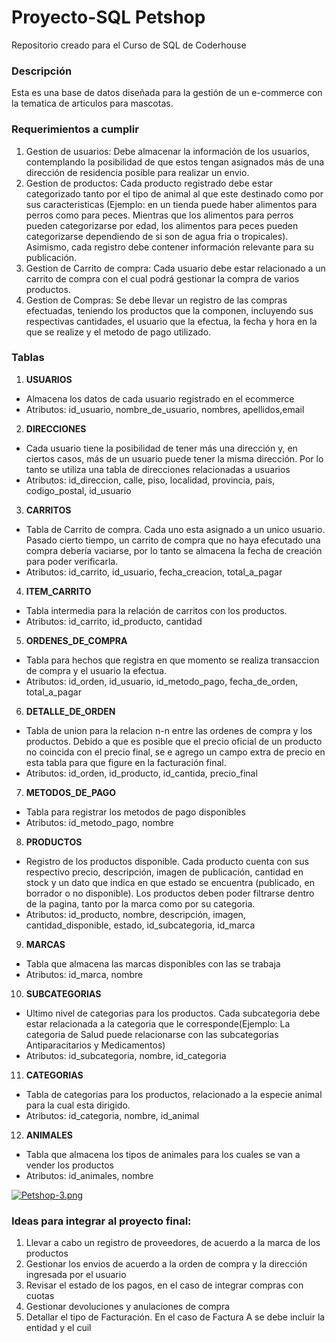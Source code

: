 # Proyecto-SQL Petshop

Repositorio creado para el Curso de SQL de Coderhouse

### Descripción

Esta es una base de datos diseñada para la gestión de un e-commerce con la tematica de articulos para mascotas.

### Requerimientos a cumplir

1. Gestion de usuarios: Debe almacenar la información de los usuarios, contemplando la posibilidad de que estos tengan asignados más de una dirección de residencia posible para realizar un envio.
2. Gestion de productos: Cada producto registrado debe estar categorizado tanto por el tipo de animal al que este destinado como por sus caracteristicas (Ejemplo: en un tienda puede haber alimentos para perros como para peces. Mientras que los alimentos para perros pueden categorizarse por edad, los alimentos para peces pueden categorizarse dependiendo de si son de agua fria o tropicales). Asimismo, cada registro debe contener información relevante para su publicación.
3. Gestion de Carrito de compra: Cada usuario debe estar relacionado a un carrito de compra con el cual podrá gestionar la compra de varios productos.
4. Gestion de Compras: Se debe llevar un registro de las compras efectuadas, teniendo los productos que la componen, incluyendo sus respectivas cantidades, el usuario que la efectua, la fecha y hora en la que se realize y el metodo de pago utilizado.

### Tablas

1. **USUARIOS**
  - Almacena los datos de cada usuario registrado en el ecommerce
  - Atributos: id_usuario, nombre_de_usuario, nombres, apellidos,email
    
2. **DIRECCIONES**
  - Cada usuario tiene la posibilidad de tener más una dirección y, en ciertos casos, más de un usuario puede tener la misma dirección. Por lo tanto se utiliza una tabla de direcciones relacionadas a usuarios
  - Atributos: id_direccion, calle, piso, localidad, provincia, pais, codigo_postal, id_usuario
    
3. **CARRITOS**
  - Tabla de Carrito de compra. Cada uno esta asignado a un unico usuario. Pasado cierto tiempo, un carrito de compra que no haya efecutado una compra debería vaciarse, por lo tanto se almacena la fecha de creación para poder verificarla.
  - Atributos: id_carrito, id_usuario, fecha_creacion, total_a_pagar

4. **ITEM_CARRITO**
  - Tabla intermedia para la relación de carritos con los productos.
  - Atributos: id_carrito, id_producto, cantidad

5. **ORDENES_DE_COMPRA**
  - Tabla para hechos que registra en que momento se realiza transaccion de compra y el usuario la efectua.
  - Atributos: id_orden, id_usuario, id_metodo_pago, fecha_de_orden, total_a_pagar
  
6. **DETALLE_DE_ORDEN**
  - Tabla de union para la relacion n-n entre las ordenes de compra y los productos. Debido a que es posible que el precio oficial de un producto no coincida con el precio final, se e agrego un campo extra de precio en esta tabla para que figure en la facturación final.
  - Atributos: id_orden, id_producto, id_cantida, precio_final

7. **METODOS_DE_PAGO**
  - Tabla para registrar los metodos de pago disponibles
  - Atributos: id_metodo_pago, nombre

8. **PRODUCTOS**
  - Registro de los productos disponible. Cada producto cuenta con sus respectivo precio, descripción, imagen de publicación, cantidad en stock y un dato que indica en que estado se encuentra (publicado, en borrador o no disponible). Los productos deben poder filtrarse dentro de la pagina, tanto por la marca como por su categoria.
  - Atributos: id_producto, nombre, descripción, imagen, cantidad_disponible, estado, id_subcategoria, id_marca

9. **MARCAS**
  - Tabla que almacena las marcas disponibles con las se trabaja
  - Atributos: id_marca, nombre

10. **SUBCATEGORIAS**
  - Ultimo nivel  de categorias para los productos. Cada subcategoria debe estar relacionada a la categoria que le corresponde(Ejemplo: La categoria de Salud puede relacionarse con las subcategorias Antiparacitarios y Medicamentos)
  - Atributos: id_subcategoria, nombre, id_categoria

11. **CATEGORIAS**
  - Tabla de categorias para los productos, relacionado a la especie animal para la cual esta dirigido.
  - Atributos: id_categoria, nombre, id_animal
  
12. **ANIMALES**
  - Tabla que almacena los tipos de animales para los cuales se van a vender los productos
  - Atributos: id_animales, nombre

[![Petshop-3.png](https://i.postimg.cc/7hcCbprn/Petshop-3.png)](https://postimg.cc/YL62sD9v)

### Ideas para integrar al proyecto final:
1. Llevar a cabo un registro de proveedores, de acuerdo a la marca de los productos
2. Gestionar los envios de acuerdo a la orden de compra y la dirección ingresada por el usuario
3. Revisar el estado de los pagos, en el caso de integrar compras con cuotas
4. Gestionar devoluciones y anulaciones de compra
5. Detallar el tipo de Facturación. En el caso de Factura A se debe incluir la entidad y el cuil
